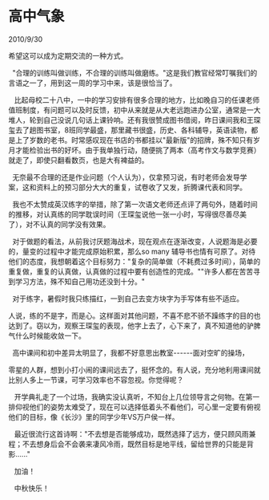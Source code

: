 # 高中气象
2010/9/30

希望这可以成为定期交流的一种方式。

 
"合理的训练叫做训练，不合理的训练叫做磨练。"这是我们教官经常叮嘱我们的言语之一了，用到这一周的学习中来，该是很恰当了。

  
比起母校二十八中，一中的学习安排有很多合理的地方，比如晚自习的任课老师值班制度，有问题可以及时反馈，初中从来就是从大老远跑进办公室，通常是一大堆人，轮到自己没说几句话上课铃响。还有我很赞成图书借阅，昨日课间我和王琛玺去了趟图书室，8班同学最盛，那里藏书很盛，历史、各科辅导，英语读物，都是上了岁数的老书。时常感叹现在书店的书都挂以"最新版"的招牌，殊不知只有岁月才能检验出书的好坏。由于我单独行动，随便挑了两本（高考作文与数学竞赛）就走了，即使只翻看数页，也是大有裨益的。

 
无奈最不合理的还是作业问题（个人认为），仅拿预习说，有时老师会发导学案，这和资料上的预习部分大大的重复，试卷收了又发，折腾课代表和同学。

 
我也不太赞成英汉练字的举措，除了第一次语文老师还点评了两句外，随着时间的推移，对认真练的同学耽误时间（王琛玺说他一张一小时，写得很尽善尽美了），对不认真的同学没有效果。

 
对于做题的看法，从前我讨厌题海战术，现在观点在逐渐改变，人说题海是必要的，量变的过程中才能完成原始积累，那么so
many
辅导书也情有可原了。对待他们的态度，我想朝着这个目标努力："复杂的简单做（不耗费过多时间），简单的重复做，重复的认真做，认真做的过程中要有创造性的完成。""许多人都在苦苦寻到学习方法，殊不知自己用功还没到十分。"

  对于练字，暑假时我只练描红，一到自己去变方块字为手写体有些不适应。

人说，练的不是字，而是心。这样面对其他问题，不喜不悲不骄不躁练字的目的也达到了。窃以为，观察王琛玺的表现，他字上去了，心下来了，真不知道他的驴脾气什么时候能收敛一下。

  高中课间和初中差异太明显了，我都不好意思出教室------面对空旷的操场，

零星的人群，想到小打小闹的课间远去了，挺怀念的。有人说，充分地利用课间就比别人多上一节课，可学习效率也不容忽视。你觉得呢？

  
开学典礼走了一个过场，我确实没认真听，不知台上几位领导言之何物。在第一排仰视他们的姿势太难受了，现在可以选择低着头不看他们，可心里一定要有俯视他们的目标，像《长沙》里的同学少年VS万户侯一样。

  
最近很流行这首诗啊："不去想是否能够成功，既然选择了远方，便只顾风雨兼程；不去想身后会不会袭来凄风冷雨，既然目标是地平线，留给世界的只能是背影......"

   加油！

   中秋快乐！

